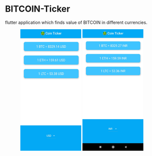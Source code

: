 # BITCOIN-Ticker
flutter application which finds value of BITCOIN in different currencies.


<p align="center">
<img src="screenshots/img1.jpg" height = 400 width= 200>
<img src="screenshots/img2.jpg" height = 400 width= 200>
</p>
